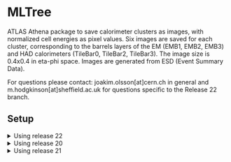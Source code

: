 # MLTree 

ATLAS Athena package to save calorimeter clusters as images, with normalized cell energies as pixel values. Six images are saved for each cluster, corresponding to the barrels layers of the EM (EMB1, EMB2, EMB3) and HAD calorimeters (TileBar0, TileBar2, TileBar3). The image size is 0.4x0.4 in eta-phi space. Images are generated from ESD (Event Summary Data).

For questions please contact: joakim.olsson[at]cern.ch in general and m.hodgkinson[at]sheffield.ac.uk for questions specific to the Release 22 branch.

## Setup

<details>
<summary> Using release 22</summary>
<br>
<pre>mkdir MLTreeAthenaAnalysis; cd MLTreeAthenaAnalysis
setupATLAS
lsetup git
git atlas init-workdir https://:@gitlab.cern.ch:8443/atlas/athena.git
cd athena
git clone  git@github.com:atlas-calo-ml/MLTree.git MLTree
cd MLTree
git checkout origin/Release22
cd ../../
echo "+ MLTree" > package_filters.txt
echo "- .*" >> package_filters.txt
mkdir build; cd build
asetup Athena,22.0.78
cmake -DATLAS_PACKAGE_FILTER_FILE=../package_filters.txt ../athena/Projects/WorkDir
make
source ../build/x86*/setup.sh
mkdir ../run;cd ../run
#adjust input file name in below file prior to running
python ../athena/MLTree/run/runCA.py
#To run on the grid a command like this would work
lsetup panda
prun --exec="python runCA.py --filesInput=%IN MLTree.NtupleName=mltree.root" --inDS=mc20_13TeV.426332.ParticleGun_single_piplus_E0p4to2.recon.ESD.e5661_s3170_r13300 --outDS=user.mhodgkin.mc20_13TeV.426332.ParticleGun_single_piplus_E0p4to2.MLTree.e5661_s3170_r13300.V3 --useAthenaPackage --outputs="mltree.root" --nFilesPerJob=5
#Please choose your own in and outDS. 
#You must specify nFilesPerJob because the default choice results in the jobs running out of memory
#useAthenaPackage sends your local environment with the job
#outputs is the name of the file the job produces locally.
</pre>
</details>

<details>
<summary>Using release 20</summary>
<br>
<pre>mkdir MLTreeAthenaAnalysis; cd MLTreeAthenaAnalysis
git clone https://github.com/jmrolsson/MLTree.git 
setupATLAS
#asetup 20.7.7.9,AtlasProduction,here
asetup 20.1.0.3,AtlasProduction,here
lsetup panda
cmt find_packages && cmt compile</pre>
</details>

<details>
<summary>Using release 21</summary>
<br>
<pre>
Follow instructions for sparse checkout; this is a clunky way to get the athena/Projects directory structure.
```
mkdir MLTreeAthenaAnalysis; cd MLTreeAthenaAnalysis
setupATLAS
lsetup git
git atlas init-workdir https://:@gitlab.cern.ch:8443/atlas/athena.git
```

Due to recent changes on the master branch, the 21.3 branch must be used
```
cd athena
git checkout -b 21.3 upstream/21.3
cd ..
```

Clone this git repository and create a package filter so athena knows to compile it
```
git clone https://github.com/atlas-calo-ml/MLTree.git athena/MLTree
echo "+ MLTree" > package_filters.txt
echo "- .*" >> package_filters.txt
```

Now setup for an out-of-source build
```
mkdir build; cd build
asetup 21.3,latest,Athena
cmake -DATLAS_PACKAGE_FILTER_FILE=../package_filters.txt ../athena/Projects/WorkDir
make
```
</pre>
</details>
